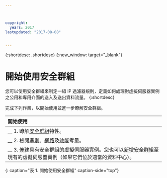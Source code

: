 ```yaml
---



copyright:
  years: 2017
lastupdated: "2017-08-08"


---
```


{:shortdesc: .shortdesc}
{:new_window: target="_blank"}

# 開始使用安全群組

您可以使用安全群組來制定一組 IP 過濾器規則，定義如何處理對虛擬伺服器實例之公用和專用介面的送入及送出資料流量。
{:shortdesc}

完成下列作業，以開始使用並進一步瞭解安全群組。

| 開始使用|
|:------------------|
| __ 1. 瞭解[安全群組](sg_overview.html)特性。|
| __ 2. 檢閱[準則](sg_guidelines.html)、[網路](sg_network_config.html)及[效能](sg_perf_limits.html)考量。|
| __ 3. [佈建](sg_provisioning.html)具有安全群組的虛擬伺服器實例。您也可以[新增安全群組](sg_creating.html)至現有的虛擬伺服器實例（如果它們位於適當的資料中心）。|
{: caption="表 1. 開始使用安全群組" caption-side="top"} 

